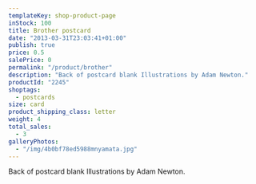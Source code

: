 ```yaml
---
templateKey: shop-product-page
inStock: 100
title: Brother postcard
date: "2013-03-31T23:03:41+01:00"
publish: true
price: 0.5
salePrice: 0
permalink: "/product/brother"
description: "Back of postcard blank Illustrations by Adam Newton."
productId: "2245"
shoptags:
  - postcards
size: card
product_shipping_class: letter
weight: 4
total_sales:
  - 3
galleryPhotos:
  - "/img/4b0bf78ed5988mnyamata.jpg"
---
```


Back of postcard blank Illustrations by Adam Newton.

